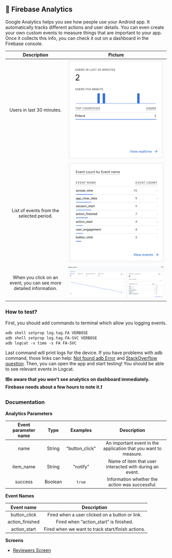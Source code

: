## 🧐 Firebase Analytics

Google Analytics helps you see how people use your Android app. It automatically tracks different
actions and user details. You can even create your own custom events to measure things that are
important to your app. Once it collects this info, you can check it out on a dashboard in the
Firebase console.

|                            Description                             |                          Picture                          |
|:------------------------------------------------------------------:|:---------------------------------------------------------:|
|                     Users in last 30 minutes.                      |    ![Last 30 minutes](analytics_imgs/last_30_mins.png)    |
|              List of events from the selected period.              |   ![List of events](analytics_imgs/list_of_events.png)    |
| When you click on an event, you can see more detailed information. | ![Detailed information](analytics_imgs/detailed_info.png) |

### How to test?

First, you should add commands to terminal which allow you logging events.

```
adb shell setprop log.tag.FA VERBOSE
adb shell setprop log.tag.FA-SVC VERBOSE
adb logcat -v time -s FA FA-SVC
```

Last command will print logs for the device.
If you have problems with adb command, those links can
help: [Not found adb Error](https://dev.to/ravics09/solution-of-command-not-found-adb-error-29e7)
and [StackOverflow question](https://stackoverflow.com/questions/50456824/adb-command-not-found-on-mac-computer).
Then, you can open the app and start testing! You should be able to see relevant events in Logcat.

**❗️Be aware that you won't see analytics on dashboard immediately. Firebase needs about a few hours
to note it.❗️**

### Documentation

**Analytics Parameters**

| Event parameter name |  Type   |    Examples    |                           Description                           |
|:--------------------:|:-------:|:--------------:|:---------------------------------------------------------------:|
|         name         | String  | "button_click" | An important event in the application that you want to measure. |
|      item_name       | String  |    "notify"    |     Name of item that user interacted with during an event.     |
|       success        | Boolean |     `true`     |         Information whether the action was successful.          |

**Event Names**

|   Event name    |                    Description                    |
|:---------------:|:-------------------------------------------------:|
|  button_click   |  Fired when a user clicked on a button or link.   |
| action_finished |      Fired when “action_start” is finished.       |
|  action_start   | Fired when we want to track start/finish actions. |

**Screens**
* [Reviewers Screen](screens/reviewers_screen.md)
